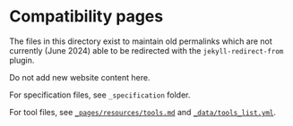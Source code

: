 # Compatibility pages

The files in this directory exist to maintain old permalinks which are not currently (June 2024) able to be redirected with the `jekyll-redirect-from` plugin. 

Do not add new website content here.

For specification files, see `_specification` folder.

For tool files, see [`_pages/resources/tools.md`](../pages/resources/tools.md) and [`_data/tools_list.yml`](../_data/tools_list.yml).
